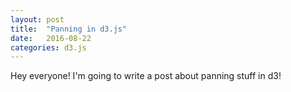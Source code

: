 ```yaml
---
layout: post
title:  "Panning in d3.js"
date:   2016-08-22 
categories: d3.js
---
```


<script src="https://cdnjs.cloudflare.com/ajax/libs/d3/4.2.2/d3.js"></script>
<script src="https://cdnjs.cloudflare.com/ajax/libs/gsap/1.19.0/TweenMax.min.js"></script>
<script src="/example-code/panning-d3/pan.js"></script>

Hey everyone! I'm going to write a post about panning stuff in d3!

<div class='chart-container'></div>
